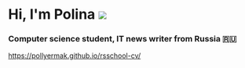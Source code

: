 # Hi, I'm Polina ![](https://github.com/blackcater/blackcater/raw/main/images/Hi.gif) 
### Computer science student, IT news writer from Russia 🇷🇺
https://pollyermak.github.io/rsschool-cv/

